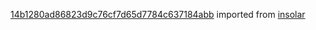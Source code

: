 [14b1280ad86823d9c76cf7d65d7784c637184abb](https://github.com/insolar/insolar/commit/14b1280ad86823d9c76cf7d65d7784c637184abb) imported from [insolar](https://github.com/insolar/insolar)
